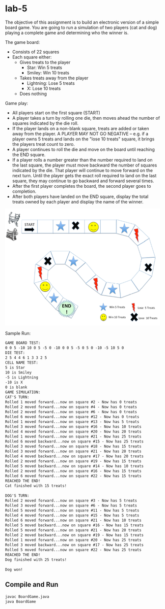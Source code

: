 # lab-5

The objective of this assignment is to build an electronic version of a simple board game.
You are going to run a simulation of two players (cat and dog) playing a complete game and determining who the winner is.

The game board:

- Consists of 22 squares
- Each square either:
  - Gives treats to the player
    - Star: Win 5 treats
    - Smiley: Win 10 treats
  - Takes treats away from the player
    - Lightning: Lose 5 treats
    - X: Lose 10 treats
  - Does nothing

Game play:

- All players start on the first square (START)
- A player takes a turn by rolling one die, then moves ahead the number of squares indicated by the die roll.
- If the player lands on a non-blank square, treats are added or taken away from the player. A PLAYER MAY NOT GO NEGATIVE – e.g. if a player owns 5 treats and lands on the "lose 10 treats" square, it brings the players treat count to zero.
- A player continues to roll the die and move on the board until reaching the END square.
- If a player rolls a number greater than the number required to land on the last square, the player must move backward the number of squares indicated by the die. That player will continue to move forward on the next turn. Until the player gets the exact roll required to land on the last square, they may continue to go backward and forward several times.
- After the first player completes the board, the second player goes to completion.
- After both players have landed on the END square, display the total treats owned by each player and display the name of the winner.

![game-board-example](game-board-example.png)

Sample Run:

```
GAME BOARD TEST:
0 0 5 -10 10 0 5 -5 0 -10 0 0 5 -5 0 5 0 -10 -5 10 5 0
DIE TEST:
2 5 4 4 6 1 3 3 2 5
CELL NAME TEST:
5 is Star
10 is Smiley
-5 is Lightning
-10 is X
0 is blank
GAME SIMULATION:
CAT'S TURN:
Rolled 1 moved forward...now on square #2 - Now has 0 treats
Rolled 2 moved forward...now on square #4 - Now has 0 treats
Rolled 2 moved forward...now on square #6 - Now has 0 treats
Rolled 6 moved forward...now on square #12 - Now has 0 treats
Rolled 1 moved forward...now on square #13 - Now has 5 treats
Rolled 3 moved forward...now on square #16 - Now has 10 treats
Rolled 4 moved forward...now on square #20 - Now has 20 treats
Rolled 1 moved forward...now on square #21 - Now has 25 treats
Rolled 6 moved backward...now on square #15 - Now has 25 treats
Rolled 3 moved forward...now on square #18 - Now has 15 treats
Rolled 3 moved forward...now on square #21 - Now has 20 treats
Rolled 4 moved backward...now on square #17 - Now has 20 treats
Rolled 2 moved forward...now on square #19 - Now has 15 treats
Rolled 5 moved backward...now on square #14 - Now has 10 treats
Rolled 2 moved forward...now on square #16 - Now has 15 treats
Rolled 6 moved forward...now on square #22 - Now has 15 treats
REACHED THE END!
Cat finished with 15 treats!

DOG'S TURN:
Rolled 2 moved forward...now on square #3 - Now has 5 treats
Rolled 3 moved forward...now on square #6 - Now has 5 treats
Rolled 5 moved forward...now on square #11 - Now has 5 treats
Rolled 4 moved forward...now on square #15 - Now has 5 treats
Rolled 6 moved forward...now on square #21 - Now has 10 treats
Rolled 5 moved backward...now on square #16 - Now has 15 treats
Rolled 5 moved forward...now on square #21 - Now has 20 treats
Rolled 2 moved backward...now on square #19 - Now has 15 treats
Rolled 1 moved forward...now on square #20 - Now has 25 treats
Rolled 3 moved backward...now on square #17 - Now has 25 treats
Rolled 5 moved forward...now on square #22 - Now has 25 treats
REACHED THE END!
Dog finished with 25 treats!

Dog won!
```

## Compile and Run

    javac BoardGame.java
    java BoardGame

